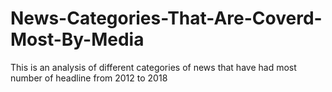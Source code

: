 # News-Categories-That-Are-Coverd-Most-By-Media

This is an analysis of different categories of news that have had most number of headline from 2012 to 2018
